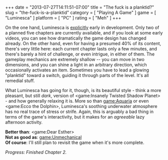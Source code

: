 +++
date = "2013-07-27T14:11:51-07:00"
title = "The fuck is a planktid?"
slug = "the-fuck-is-a-planktid"
category = [ "Playing A Game" ]
game = [ "Luminesca" ]
platform = [ "PC" ]
rating = [ "Meh" ]
+++

On the one hand, Luminesca is <a href="http://www.luminesca.com/">explicitly</a> early in development.  Only two of a planned five chapters are currently available, and if you look at some early videos, you can see how dramatically the game design has changed already.  On the other hand, even for having a presumed 40% of its content, there's very little here: each current chapter lasts only a few minutes, and there's barely a hint of challenge, or even intrigue, in either of them.  The gameplay mechanics are extremely shallow -- you can move in two dimensions, and you can shine a light in an arbitrary direction, which occasionally activates an item.  Sometimes you have to lead a glowing "planktid" toward a switch, guiding it through parts of the level.  It's all remedial stuff.

What Luminesca has going for it, though, is its beautiful style - think a more pleasant, but still <i>dark</i>, version of <game:Insanely Twisted Shadow Planet> - and how generally relaxing it is.  More so than <game:Aquaria> or even <game:Ecco the Dolphin>, Luminesca's soothing underwater atmosphere has no real trace of stress or strife.  Again, this is arguably a bad thing in terms of the game's interactivity, but it makes for an <i>agreeable</i> lazy afternoon activity.

<b>Better than</b>: <game:Dear Esther>  
<b>Not as good as</b>: <game:Unmechanical>  
<b>Of course</b>: I'll still plan to revisit the game when it's more complete.

<i>Progress: Finished Chapter 2.</i>
